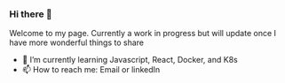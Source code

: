 ### Hi there 👋

<!--
**YourEpicness/YourEpicness** is a ✨ _special_ ✨ repository because its `README.md` (this file) appears on your GitHub profile.

Here are some ideas to get you started:

- 🔭 I’m currently working on ...
- 🌱 I’m currently learning ...
- 👯 I’m looking to collaborate on ...
- 🤔 I’m looking for help with ...
- 💬 Ask me about ...
- 📫 How to reach me: ...
- 😄 Pronouns: ...
- ⚡ Fun fact: ...
[![YourEpicness's GitHub stats](https://github-readme-stats.vercel.app/api?username=YourEpicness)](https://github.com/YourEpicness/github-readme-stats)
-->
Welcome to my page. 
Currently a work in progress but will update once I have more wonderful things to share
- 🌱 I’m currently learning Javascript, React, Docker, and K8s
- 📫 How to reach me: Email or linkedIn


